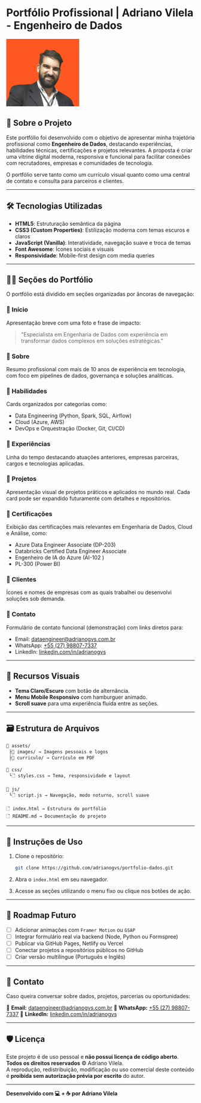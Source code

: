 # Portfólio Profissional | Adriano Vilela - Engenheiro de Dados

![Capa do Portfólio](./assets/images/agvs.png)

## 🧠 Sobre o Projeto

Este portfólio foi desenvolvido com o objetivo de apresentar minha trajetória profissional como **Engenheiro de Dados**, destacando experiências, habilidades técnicas, certificações e projetos relevantes. A proposta é criar uma vitrine digital moderna, responsiva e funcional para facilitar conexões com recrutadores, empresas e comunidades de tecnologia.

O portfólio serve tanto como um currículo visual quanto como uma central de contato e consulta para parceiros e clientes.

---

## 🛠️ Tecnologias Utilizadas

* **HTML5**: Estruturação semântica da página
* **CSS3 (Custom Properties)**: Estilização moderna com temas escuros e claros
* **JavaScript (Vanilla)**: Interatividade, navegação suave e troca de temas
* **Font Awesome**: Ícones sociais e visuais
* **Responsividade**: Mobile-first design com media queries

---

## 🧑‍💼 Seções do Portfólio

O portfólio está dividido em seções organizadas por âncoras de navegação:

### 🔹 Início

Apresentação breve com uma foto e frase de impacto:

> "Especialista em Engenharia de Dados com experiência em transformar dados complexos em soluções estratégicas."

### 🔹 Sobre

Resumo profissional com mais de 10 anos de experiência em tecnologia, com foco em pipelines de dados, governança e soluções analíticas.

### 🔹 Habilidades

Cards organizados por categorias como:

* Data Engineering (Python, Spark, SQL, Airflow)
* Cloud (Azure, AWS)
* DevOps e Orquestração (Docker, Git, CI/CD)

### 🔹 Experiências

Linha do tempo destacando atuações anteriores, empresas parceiras, cargos e tecnologias aplicadas.

### 🔹 Projetos

Apresentação visual de projetos práticos e aplicados no mundo real. Cada card pode ser expandido futuramente com detalhes e repositórios.

### 🔹 Certificações

Exibição das certificações mais relevantes em Engenharia de Dados, Cloud e Análise, como:

* Azure Data Engineer Associate (DP-203)
* Databricks Certified Data Engineer Associate
* Engenheiro de IA do Azure (AI-102 )
* PL-300 (Power BI)

### 🔹 Clientes

Ícones e nomes de empresas com as quais trabalhei ou desenvolvi soluções sob demanda.

### 🔹 Contato

Formulário de contato funcional (demonstração) com links diretos para:

* Email: [dataengineer@adrianogvs.com.br](mailto:dataengineer@adrianogvs.com.br)
* WhatsApp: [+55 (27) 98807-7337](https://wa.me/5527988077337)
* LinkedIn: [linkedin.com/in/adrianogvs](https://linkedin.com/in/adrianogvs)

---

## 🎨 Recursos Visuais

* **Tema Claro/Escuro** com botão de alternância.
* **Menu Mobile Responsivo** com hamburguer animado.
* **Scroll suave** para uma experiência fluida entre as seções.

---

## 🗃️ Estrutura de Arquivos

```
📁 assets/
 ├📁 images/ → Imagens pessoais e logos
 ├📁 curriculo/ → Currículo em PDF

📁 css/
 └🗋 styles.css → Tema, responsividade e layout

📁 js/
 └🗋 script.js → Navegação, modo noturno, scroll suave

🗋 index.html → Estrutura do portfólio
🗋 README.md → Documentação do projeto
```

---

## 🚀 Instruções de Uso

1. Clone o repositório:

   ```bash
   git clone https://github.com/adrianogvs/portfolio-dados.git
   ```
2. Abra o `index.html` em seu navegador.
3. Acesse as seções utilizando o menu fixo ou clique nos botões de ação.

---

## 📌 Roadmap Futuro

* [ ] Adicionar animações com `Framer Motion` ou `GSAP`
* [ ] Integrar formulário real via backend (Node, Python ou Formspree)
* [ ] Publicar via GitHub Pages, Netlify ou Vercel
* [ ] Conectar projetos a repositórios públicos no GitHub
* [ ] Criar versão multilíngue (Português e Inglês)

---

## 📢 Contato

Caso queira conversar sobre dados, projetos, parcerias ou oportunidades:

📧 **Email:** [dataengineer@adrianogvs.com.br](mailto:dataengineer@adrianogvs.com.br)
📱 **WhatsApp:** [+55 (27) 98807-7337](https://wa.me/5527988077337)
🔗 **LinkedIn:** [linkedin.com/in/adrianogvs](https://linkedin.com/in/adrianogvs)

---

## 🛡️ Licença

Este projeto é de uso pessoal e **não possui licença de código aberto**.  
**Todos os direitos reservados** © Adriano Vilela.  
A reprodução, redistribuição, modificação ou uso comercial deste conteúdo é **proibida sem autorização prévia por escrito** do autor.


---

**Desenvolvido com 💻 + ☕ por Adriano Vilela**
